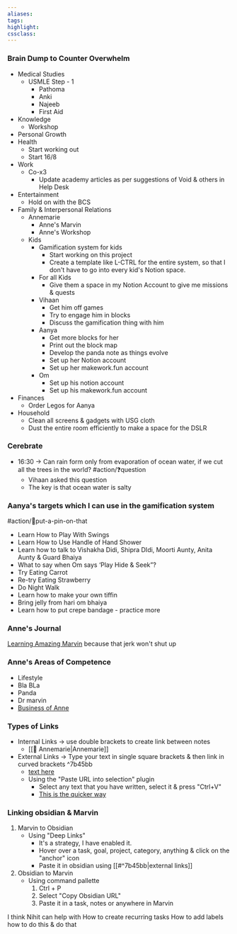 ```yaml
---
aliases:  
tags:
highlight:  
cssclass:
---
```


### Brain Dump to Counter Overwhelm
- Medical Studies
	- USMLE Step - 1
		- Pathoma
		- Anki
		- Najeeb
		- First Aid
- Knowledge
	- Workshop
- Personal Growth
- Health 
	- Start working out
	- Start 16/8
- Work
	- Co-x3
		- Update academy articles as per suggestions of Void & others in Help Desk
- Entertainment 
	- Hold on with the BCS
- Family & Interpersonal Relations
	- Annemarie
		- Anne's Marvin
		- Anne's Workshop
	- Kids
		- Gamification system for kids
			- Start working on this project
			- Create a template like L-CTRL for the entire system, so that I don't have to  go into every kid's Notion space.
		- For all Kids
			- Give them a space in my Notion Account to give me missions & quests
		- Vihaan
			- Get him off games
			- Try to engage him in blocks
			- Discuss the gamification thing with him
		- Aanya
			- Get more blocks for her
			- Print out the block map
			- Develop the panda note as things evolve
			- Set up her Notion account
			- Set up her makework.fun account
		- Om
			- Set up his notion account
			- Set up his makework.fun account
- Finances 
	- Order Legos for Aanya
- Household
	- Clean all screens & gadgets with USG cloth
	- Dust the entire room efficiently to make a space for the DSLR


### Cerebrate
- 16:30 → Can rain form only from evaporation of ocean water, if we cut all the trees in the world? #action/❓question 
	- Vihaan asked this question
	- The key is that ocean water is salty


### Aanya's targets which I can use in the gamification system 
#action/📌put-a-pin-on-that   
- Learn How to Play With Swings
-   Learn How to Use Handle of Hand Shower
-   Learn how to talk to Vishakha Didi, Shipra DIdi, Moorti Aunty, Anita Aunty & Guard Bhaiya
-   What to say when Om says ‘Play Hide & Seek”?
-   Try Eating Carrot
-   Re-try Eating Strawberry
-   Do Night Walk
-   Learn how to make your own tiffin
-   Bring jelly from hari om bhaiya
-   Learn how to put crepe bandage - practice more


### Anne's Journal
[Learning Amazing Marvin](https://app.amazingmarvin.com/#t=Q4EqSDwfb52zM2J6kwEx) because that jerk won't shut up


### Anne's Areas of Competence
- Lifestyle
- Bla BLa
- Panda
- Dr marvin
- [Business of Anne](https://app.amazingmarvin.com/#p=1727dbe4-9f7b-4805-a272-202f14a1f0dc)


### Types of Links
- Internal Links → use double brackets to create link between notes
	- [[👤 Annemarie|Annemarie]]
- External Links → Type your text in single square brackets & then link in curved brackets ^7b45bb
	- [text here](https://forum.obsidian.md/)
	- Using the "Paste URL into selection" plugin
		- Select any text that you have written, select it & press "Ctrl+V"
		- [This is the quicker way](https://forum.obsidian.md/)


### Linking obsidian & Marvin
1. Marvin to Obsidian
	- Using "Deep Links"
		- It's a strategy, I have enabled it.
		- Hover over a task, goal, project, category, anything & click on the "anchor" icon
		- Paste it in obsidian using [[#^7b45bb|external links]]
2. Obsidian to Marvin
	- Using command pallette
		1. Ctrl + P
		2. Select "Copy Obsidian URL"
		3. Paste it in a task, notes or anywhere in Marvin



I think Nihit can help with
How to create recurring tasks
How to add labels
how to do this & do that